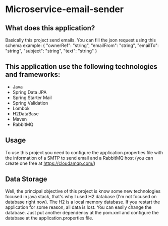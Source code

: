 # Microservice-email-sender

## What does this application?
Basically this project send emails. You can fill the json request using this schema example: 
{
    "ownerRef": "string",
    "emailFrom": "string",
    "emailTo": "string",
    "subject": "string",
    "text": "string"
}

## This application use the following technologies and frameworks:
- Java
- Spring Data JPA
- Spring Starter Mail
- Spring Validation
- Lombok
- H2DataBase
- Maven
- RabbitMQ

## Usage 
To use this project you need to configure the application.properties file with the information of a SMTP to send email 
and a RabbitMQ host (you can create one free at https://cloudamqp.com/) 

## Data Storage
Well, the principal objective of this project is know some new technologies focused in java stack, that's why I used H2 database (I'm not focused on database right now).
The H2 is a local memory database. If you restart the application for some reason, all data is lost. 
You can easily change the database. Just put another dependency at the pom.xml and configure the database at the application.properties file.
